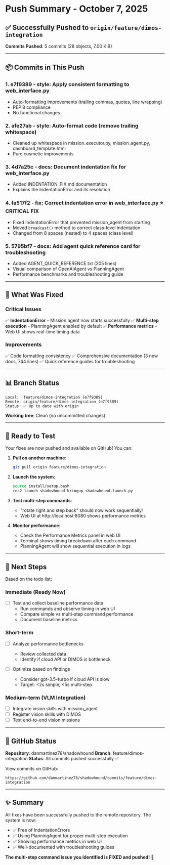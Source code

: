 # Push Summary - October 7, 2025

## ✅ Successfully Pushed to `origin/feature/dimos-integration`

**Commits Pushed**: 5 commits (28 objects, 7.00 KiB)

---

## 📦 Commits in This Push

### 1. **e7f9389** - style: Apply consistent formatting to web_interface.py
- Auto-formatting improvements (trailing commas, quotes, line wrapping)
- PEP 8 compliance
- No functional changes

### 2. **afe27ab** - style: Auto-format code (remove trailing whitespace)
- Cleaned up whitespace in mission_executor.py, mission_agent.py, dashboard_template.html
- Pure cosmetic improvements

### 3. **4d7a25c** - docs: Document indentation fix for web_interface.py
- Added INDENTATION_FIX.md documentation
- Explains the IndentationError and its resolution

### 4. **fa517f2** - fix: Correct indentation error in web_interface.py ⭐ **CRITICAL FIX**
- Fixed IndentationError that prevented mission_agent from starting
- Moved `broadcast()` method to correct class-level indentation
- Changed from 8 spaces (nested) to 4 spaces (class level)

### 5. **5795bf7** - docs: Add agent quick reference card for troubleshooting
- Added AGENT_QUICK_REFERENCE.txt (205 lines)
- Visual comparison of OpenAIAgent vs PlanningAgent
- Performance benchmarks and troubleshooting guide

---

## 🎯 What Was Fixed

### Critical Issues
✅ **IndentationError** - Mission agent now starts successfully
✅ **Multi-step execution** - PlanningAgent enabled by default
✅ **Performance metrics** - Web UI shows real-time timing data

### Improvements
✅ Code formatting consistency
✅ Comprehensive documentation (3 new docs, 744 lines)
✅ Quick reference guides for troubleshooting

---

## 📊 Branch Status

```
Local:  feature/dimos-integration (e7f9389)
Remote: origin/feature/dimos-integration (e7f9389)
Status: ✅ Up to date with origin
```

**Working tree**: Clean (no uncommitted changes)

---

## 🚀 Ready to Test

Your fixes are now pushed and available on GitHub! You can:

1. **Pull on another machine**:
   ```bash
   git pull origin feature/dimos-integration
   ```

2. **Launch the system**:
   ```bash
   source install/setup.bash
   ros2 launch shadowhound_bringup shadowhound.launch.py
   ```

3. **Test multi-step commands**:
   - "rotate right and step back" should now work sequentially!
   - Web UI at http://localhost:8080 shows performance metrics

4. **Monitor performance**:
   - Check the Performance Metrics panel in web UI
   - Terminal shows timing breakdown after each command
   - PlanningAgent will show sequential execution in logs

---

## 📝 Next Steps

Based on the todo list:

### Immediate (Ready Now)
- [ ] Test and collect baseline performance data
  - Run commands and observe timing in web UI
  - Compare simple vs multi-step command performance
  - Document baseline metrics

### Short-term
- [ ] Analyze performance bottlenecks
  - Review collected data
  - Identify if cloud API or DIMOS is bottleneck
  
- [ ] Optimize based on findings
  - Consider gpt-3.5-turbo if cloud API is slow
  - Target: <2s simple, <5s multi-step

### Medium-term (VLM Integration)
- [ ] Integrate vision skills with mission_agent
- [ ] Register vision skills with DIMOS
- [ ] Test end-to-end vision missions

---

## 🔗 GitHub Status

**Repository**: danmartinez78/shadowhound
**Branch**: feature/dimos-integration
**Status**: All commits pushed successfully ✅

View commits on GitHub:
```
https://github.com/danmartinez78/shadowhound/commits/feature/dimos-integration
```

---

## ✨ Summary

All fixes have been successfully pushed to the remote repository. The system is now:
- ✅ Free of IndentationErrors
- ✅ Using PlanningAgent for proper multi-step execution
- ✅ Showing performance metrics in web UI
- ✅ Well-documented with troubleshooting guides

**The multi-step command issue you identified is FIXED and pushed!** 🎉
